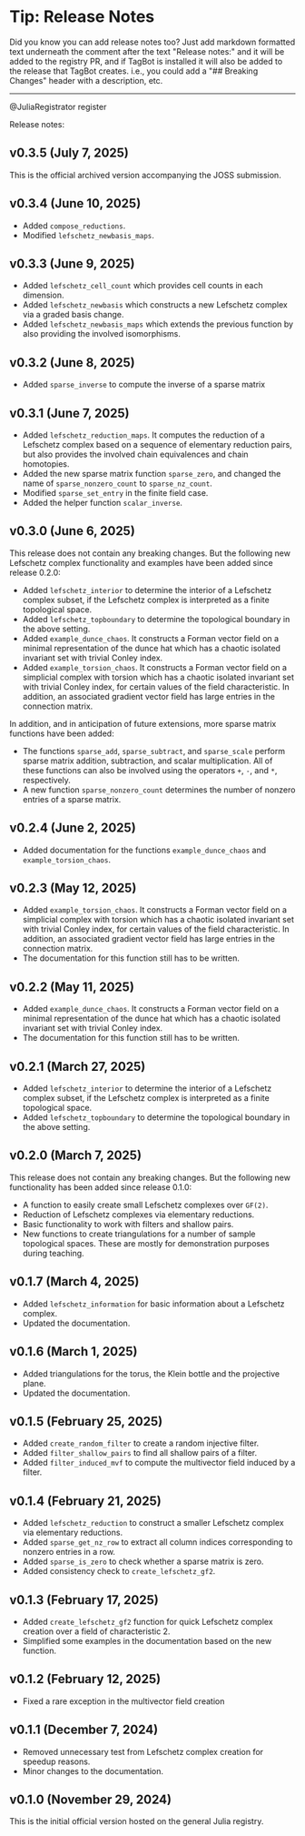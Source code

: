 
# Tip: Release Notes

Did you know you can add release notes too? Just add markdown formatted text
underneath the comment after the text "Release notes:" and it will be added to
the registry PR, and if TagBot is installed it will also be added to the release
that TagBot creates. i.e., you could add a "## Breaking Changes" header with a
description, etc.

*******************************************************************************

@JuliaRegistrator register

Release notes:

## v0.3.5 (July 7, 2025)

This is the official archived version accompanying the JOSS submission.

## v0.3.4 (June 10, 2025)

- Added `compose_reductions`.
- Modified `lefschetz_newbasis_maps`.

## v0.3.3 (June 9, 2025)

- Added `lefschetz_cell_count` which provides cell counts in 
  each dimension.
- Added `lefschetz_newbasis` which constructs a new Lefschetz
  complex via a graded basis change.
- Added `lefschetz_newbasis_maps` which extends the previous
  function by also providing the involved isomorphisms.

## v0.3.2 (June 8, 2025)

- Added `sparse_inverse` to compute the inverse of a sparse matrix

## v0.3.1 (June 7, 2025)

- Added `lefschetz_reduction_maps`. It computes the reduction of a Lefschetz
  complex based on a sequence of elementary reduction pairs, but also provides
  the involved chain equivalences and chain homotopies.
- Added the new sparse matrix function `sparse_zero`, and changed the name
  of `sparse_nonzero_count` to `sparse_nz_count`.
- Modified `sparse_set_entry` in the finite field case.
- Added the helper function `scalar_inverse`.

## v0.3.0 (June 6, 2025)

This release does not contain any breaking changes. But the 
following new Lefschetz complex functionality and examples
have been added since release 0.2.0:

- Added `lefschetz_interior` to determine the interior of a Lefschetz
  complex subset, if the Lefschetz complex is interpreted as a finite
  topological space.
- Added `lefschetz_topboundary` to determine the topological boundary
  in the above setting.
- Added `example_dunce_chaos`. It constructs a Forman vector field
  on a minimal representation of the dunce hat which has a chaotic
  isolated invariant set with trivial Conley index.
- Added `example_torsion_chaos`. It constructs a Forman vector field
  on a simplicial complex with torsion which has a chaotic isolated
  invariant set with trivial Conley index, for certain values of the
  field characteristic. In addition, an associated gradient vector
  field has large entries in the connection matrix.

In addition, and in anticipation of future extensions, more sparse
matrix functions have been added:

- The functions `sparse_add`, `sparse_subtract`, and `sparse_scale`
  perform sparse matrix addition, subtraction, and scalar multiplication.
  All of these functions can also be involved using the operators
  `+`, `-`, and `*`, respectively.
- A new function `sparse_nonzero_count` determines the number of
  nonzero entries of a sparse matrix.

## v0.2.4 (June 2, 2025)

- Added documentation for the functions `example_dunce_chaos`
  and `example_torsion_chaos`.

## v0.2.3 (May 12, 2025)

- Added `example_torsion_chaos`. It constructs a Forman vector field
  on a simplicial complex with torsion which has a chaotic isolated
  invariant set with trivial Conley index, for certain values of the
  field characteristic. In addition, an associated gradient vector
  field has large entries in the connection matrix.
- The documentation for this function still has to be written.

## v0.2.2 (May 11, 2025)

- Added `example_dunce_chaos`. It constructs a Forman vector field
  on a minimal representation of the dunce hat which has a chaotic
  isolated invariant set with trivial Conley index.
- The documentation for this function still has to be written.

## v0.2.1 (March 27, 2025)

- Added `lefschetz_interior` to determine the interior of a Lefschetz
  complex subset, if the Lefschetz complex is interpreted as a finite
  topological space.
- Added `lefschetz_topboundary` to determine the topological boundary
  in the above setting.

## v0.2.0 (March 7, 2025)

This release does not contain any breaking changes. But the 
following new functionality has been added since release 0.1.0:

- A function to easily create small Lefschetz complexes over `GF(2)`.
- Reduction of Lefschetz complexes via elementary reductions.
- Basic functionality to work with filters and shallow pairs.
- New functions to create triangulations for a number of
  sample topological spaces. These are mostly for demonstration
  purposes during teaching.

## v0.1.7 (March 4, 2025)

- Added `lefschetz_information` for basic information about a
  Lefschetz complex.
- Updated the documentation.

## v0.1.6 (March 1, 2025)

- Added triangulations for the torus, the Klein bottle and the
  projective plane.
- Updated the documentation.

## v0.1.5 (February 25, 2025)

- Added `create_random_filter` to create a random injective filter.
- Added `filter_shallow_pairs` to find all shallow pairs of a filter.
- Added `filter_induced_mvf` to compute the multivector field induced
  by a filter.

## v0.1.4 (February 21, 2025)

- Added `lefschetz_reduction` to construct a smaller Lefschetz complex
  via elementary reductions.
- Added `sparse_get_nz_row` to extract all column indices corresponding
  to nonzero entries in a row.
- Added `sparse_is_zero` to check whether a sparse matrix is zero.
- Added consistency check to `create_lefschetz_gf2`.

## v0.1.3 (February 17, 2025)

- Added `create_lefschetz_gf2` function for quick Lefschetz complex creation
  over a field of characteristic 2.
- Simplified some examples in the documentation based on the new function.

## v0.1.2 (February 12, 2025)

- Fixed a rare exception in the multivector field creation

## v0.1.1 (December 7, 2024)

- Removed unnecessary test from Lefschetz complex creation for speedup reasons.
- Minor changes to the documentation.

## v0.1.0 (November 29, 2024)

This is the initial official version hosted on the general Julia registry.

